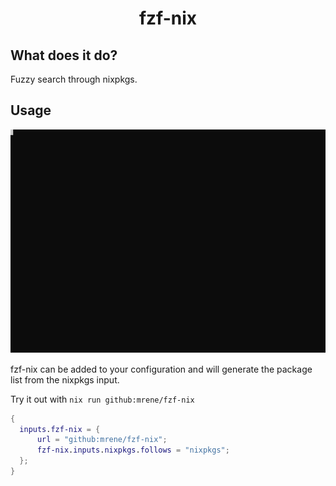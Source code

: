<h1 align="center">fzf-nix</h1>

## What does it do?
Fuzzy search through nixpkgs.

## Usage
![asciicast](./docs/term.svg)

fzf-nix can be added to your configuration and will generate the package list from the nixpkgs input.

Try it out with `nix run github:mrene/fzf-nix`

```nix
{
  inputs.fzf-nix = {
      url = "github:mrene/fzf-nix";
      fzf-nix.inputs.nixpkgs.follows = "nixpkgs";
  };
}
```
